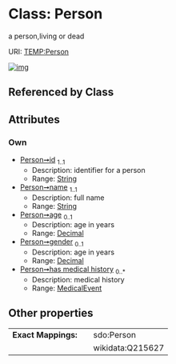 
# Class: Person


a person,living or dead

URI: [TEMP:Person](http://example.org/TEMP/Person)


[![img](https://yuml.me/diagram/nofunky;dir:TB/class/[MedicalEvent]<has%20medical%20history%200..*-++[Person&#124;id:string;name:string;age:decimal%20%3F;gender:decimal%20%3F],[MedicalEvent])](https://yuml.me/diagram/nofunky;dir:TB/class/[MedicalEvent]<has%20medical%20history%200..*-++[Person&#124;id:string;name:string;age:decimal%20%3F;gender:decimal%20%3F],[MedicalEvent])

## Referenced by Class


## Attributes


### Own

 * [Person➞id](Person_id.md)  <sub>1..1</sub>
     * Description: identifier for a person
     * Range: [String](types/String.md)
 * [Person➞name](Person_name.md)  <sub>1..1</sub>
     * Description: full name
     * Range: [String](types/String.md)
 * [Person➞age](Person_age.md)  <sub>0..1</sub>
     * Description: age in years
     * Range: [Decimal](types/Decimal.md)
 * [Person➞gender](Person_gender.md)  <sub>0..1</sub>
     * Description: age in years
     * Range: [Decimal](types/Decimal.md)
 * [Person➞has medical history](Person_has_medical_history.md)  <sub>0..\*</sub>
     * Description: medical history
     * Range: [MedicalEvent](MedicalEvent.md)

## Other properties

|  |  |  |
| --- | --- | --- |
| **Exact Mappings:** | | sdo:Person |
|  | | wikidata:Q215627 |

